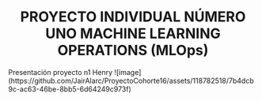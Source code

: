 <h1 align="center"> PROYECTO INDIVIDUAL NÚMERO UNO MACHINE LEARNING OPERATIONS (MLOps) </h1>
Presentación proyecto n1 Henry
![image](https://github.com/JairAlarc/ProyectoCohorte16/assets/118782518/7b4dcb9c-ac63-46be-8bb5-6d64249c973f)
